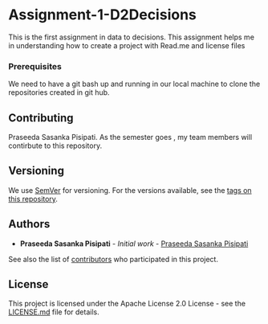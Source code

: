 # Assignment-1-D2Decisions

This is the first assignment in data to decisions. This assignment helps me in understanding how to create a project with Read.me and license files


### Prerequisites

We need to have a git bash up and running in our local machine to clone the repositories created in git hub.


## Contributing

Praseeda Sasanka Pisipati. As the semester goes , my team members will contirbute to this repository.

## Versioning

We use [SemVer](http://semver.org/) for versioning. For the versions available, see the [tags on this repository](https://github.com/your/project/tags). 

## Authors

* **Praseeda Sasanka Pisipati** - *Initial work* - [Praseeda Sasanka Pisipati](https://github.com/PraseedaSasankaPisipati)

See also the list of [contributors](https://github.com/your/project/contributors) who participated in this project.

## License

This project is licensed under the Apache License 2.0 License - see the [LICENSE.md](LICENSE.md) file for details.
